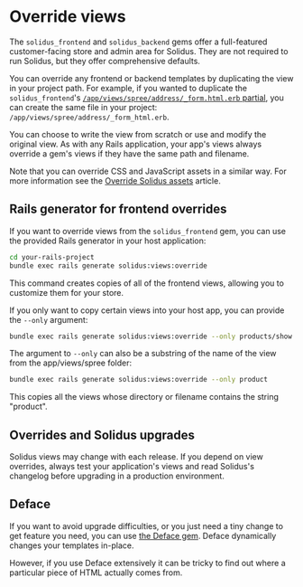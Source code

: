 # Override views

The `solidus_frontend` and `solidus_backend` gems offer a full-featured
customer-facing store and admin area for Solidus. They are not required to run
Solidus, but they offer comprehensive defaults.

You can override any frontend or backend templates by duplicating the view in
your project path. For example, if you wanted to duplicate the
`solidus_frontend`'s [`/app/views/spree/address/_form.html.erb`
partial][address-form], you can create the same file in your project:
`/app/views/spree/address/_form_html.erb`.

You can choose to write the view from scratch or use and modify the original
view. As with any Rails application, your app's views always override a gem's
views if they have the same path and filename. 

Note that you can override CSS and JavaScript assets in a similar way. For more
information see the [Override Solidus assets][override-solidus-assets] article.

[address-form]: https://github.com/solidusio/solidus/blob/master/frontend/app/views/spree/address/_form.html.erb
[override-solidus-assets]: ../assets/override-solidus-assets.html

## Rails generator for frontend overrides

If you want to override views from the `solidus_frontend` gem, you can use the
provided Rails generator in your host application:

```bash
cd your-rails-project
bundle exec rails generate solidus:views:override
```

This command creates copies of all of the frontend views, allowing you to
customize them for your store.

If you only want to copy certain views into your host app, you can provide the
`--only` argument:

```bash
bundle exec rails generate solidus:views:override --only products/show
```

The argument to `--only` can  also be a substring of the name of the view from
the app/views/spree folder:

```bash
bundle exec rails generate solidus:views:override --only product
```

This copies all the views whose directory or filename contains the string
"product".

## Overrides and Solidus upgrades

Solidus views may change with each release. If you depend on view overrides,
always test your application's views and read Solidus's changelog before
upgrading in a production environment.

## Deface

If you want to avoid upgrade difficulties, or you just need a tiny change to get
feature you need, you can use [the Deface gem][deface]. Deface dynamically
changes your templates in-place.

However, if you use Deface extensively it can be tricky to find out where a
particular piece of HTML actually comes from.

[deface]: https://github.com/spree/deface
